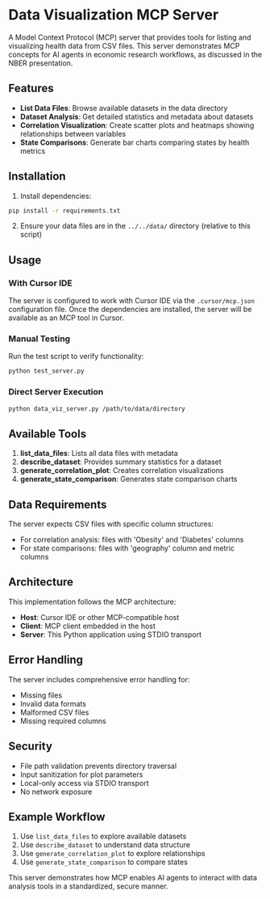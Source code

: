 # Data Visualization MCP Server

A Model Context Protocol (MCP) server that provides tools for listing and visualizing health data from CSV files. This server demonstrates MCP concepts for AI agents in economic research workflows, as discussed in the NBER presentation.

## Features

- **List Data Files**: Browse available datasets in the data directory
- **Dataset Analysis**: Get detailed statistics and metadata about datasets
- **Correlation Visualization**: Create scatter plots and heatmaps showing relationships between variables
- **State Comparisons**: Generate bar charts comparing states by health metrics

## Installation

1. Install dependencies:
```bash
pip install -r requirements.txt
```

2. Ensure your data files are in the `../../data/` directory (relative to this script)

## Usage

### With Cursor IDE
The server is configured to work with Cursor IDE via the `.cursor/mcp.json` configuration file. Once the dependencies are installed, the server will be available as an MCP tool in Cursor.

### Manual Testing
Run the test script to verify functionality:
```bash
python test_server.py
```

### Direct Server Execution
```bash
python data_viz_server.py /path/to/data/directory
```

## Available Tools

1. **list_data_files**: Lists all data files with metadata
2. **describe_dataset**: Provides summary statistics for a dataset
3. **generate_correlation_plot**: Creates correlation visualizations
4. **generate_state_comparison**: Generates state comparison charts

## Data Requirements

The server expects CSV files with specific column structures:
- For correlation analysis: files with 'Obesity' and 'Diabetes' columns
- For state comparisons: files with 'geography' column and metric columns

## Architecture

This implementation follows the MCP architecture:
- **Host**: Cursor IDE or other MCP-compatible host
- **Client**: MCP client embedded in the host
- **Server**: This Python application using STDIO transport

## Error Handling

The server includes comprehensive error handling for:
- Missing files
- Invalid data formats
- Malformed CSV files
- Missing required columns

## Security

- File path validation prevents directory traversal
- Input sanitization for plot parameters
- Local-only access via STDIO transport
- No network exposure

## Example Workflow

1. Use `list_data_files` to explore available datasets
2. Use `describe_dataset` to understand data structure
3. Use `generate_correlation_plot` to explore relationships
4. Use `generate_state_comparison` to compare states

This server demonstrates how MCP enables AI agents to interact with data analysis tools in a standardized, secure manner.
